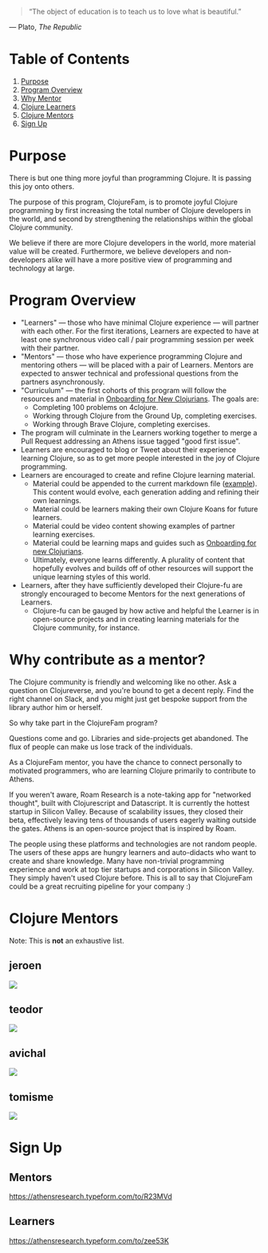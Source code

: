 > “The object of education is to teach us to love what is beautiful.”

— Plato, *The Republic*

# Table of Contents

1. [Purpose](#purpose)
1. [Program Overview](#program-overview)
1. [Why Mentor](#why-contribute-as-a-mentor)
1. [Clojure Learners](#clojure-learners)
1. [Clojure Mentors](#clojure-mentors)
1. [Sign Up](#sign-up)


# Purpose

There is but one thing more joyful than programming Clojure. It is passing this joy onto others.

The purpose of this program, ClojureFam, is to promote joyful Clojure programming by first increasing the total number of Clojure developers in the world, and second by strengthening the relationships within the global Clojure community.

We believe if there are more Clojure developers in the world, more material value will be created. Furthermore, we believe developers and non-developers alike will have a more positive view of programming and technology at large.

# Program Overview

- "Learners" — those who have minimal Clojure experience — will partner with each other. For the first iterations, Learners are expected to have at least one synchronous video call / pair programming session per week with their partner.
- "Mentors" — those who have experience programming Clojure and mentoring others — will be placed with a pair of Learners. Mentors are expected to answer technical and professional questions from the partners asynchronously.
- "Curriculum" — the first cohorts of this program will follow the resources and material in [Onboarding for New Clojurians](https://www.notion.so/Onboarding-for-New-Clojurians-b34b38f30902448cae68afffa02425c1). The goals are:
    - Completing 100 problems on 4clojure.
    - Working through Clojure from the Ground Up, completing exercises.
    - Working through Brave Clojure, completing exercises.
- The program will culminate in the Learners working together to merge a Pull Request addressing an Athens issue tagged "good first issue".
- Learners are encouraged to blog or Tweet about their experience learning Clojure, so as to get more people interested in the joy of Clojure programming.
- Learners are encouraged to create and refine Clojure learning material.
  - Material could be appended to the current markdown file ([example](https://github.com/aphyr/distsys-class)). This content would evolve, each generation adding and refining their own learnings. 
  - Material could be learners making their own Clojure Koans for future learners. 
  - Material could be video content showing examples of partner learning exercises.
  - Material could be learning maps and guides such as [Onboarding for new Clojurians](https://www.notion.so/athensresearch/Onboarding-for-New-Clojurians-b34b38f30902448cae68afffa02425c1).
  - Ultimately, everyone learns differently. A plurality of content that hopefully evolves and builds off of other resources will support the unique learning styles of this world.
- Learners, after they have sufficiently developed their Clojure-fu are strongly encouraged to become Mentors for the next generations of Learners.
    - Clojure-fu can be gauged by how active and helpful the Learner is in open-source projects and in creating learning materials for the Clojure community, for instance.

# Why contribute as a mentor?

The Clojure community is friendly and welcoming like no other. Ask a question on Clojureverse, and you're bound to get a decent reply. Find the right channel on Slack, and you might just get bespoke support from the library author him or herself.

So why take part in the ClojureFam program?

Questions come and go. Libraries and side-projects get abandoned. The flux of people can make us lose track of the individuals.

As a ClojureFam mentor, you have the chance to connect personally to motivated programmers, who are learning Clojure primarily to contribute to Athens.

If you weren't aware, Roam Research is a note-taking app for "networked thought", built with Clojurescript and Datascript. It is currently the hottest startup in Silicon Valley. Because of scalability issues, they closed their beta, effectively leaving tens of thousands of users eagerly waiting outside the gates. Athens is an open-source project that is inspired by Roam.

The people using these platforms and technologies are not random people. The users of these apps are hungry learners and auto-didacts who want to create and share knowledge. Many have non-trivial programming experience and work at top tier startups and corporations in Silicon Valley. They simply haven't used Clojure before. This is all to say that ClojureFam could be a great recruiting pipeline for your company :)

# Clojure Mentors

Note: This is **not** an exhaustive list.

## jeroen
![](https://firebasestorage.googleapis.com/v0/b/firescript-577a2.appspot.com/o/imgs%2Fapp%2Fjefftang%2F3dRv3Dr0fr.png?alt=media&token=02b2da5f-5b21-48ca-b1ba-0468c2983c4b)

## teodor
![](https://firebasestorage.googleapis.com/v0/b/firescript-577a2.appspot.com/o/imgs%2Fapp%2Fjefftang%2F6wAW-RN_rj.png?alt=media&token=70b0269e-2ecb-4153-8912-d7886394cb0e)

## avichal
![](https://firebasestorage.googleapis.com/v0/b/firescript-577a2.appspot.com/o/imgs%2Fapp%2Fjefftang%2FHmEj_WYEBg.png?alt=media&token=7c0e0780-8eee-4847-9f18-b82283d29d01)

## tomisme
![](https://firebasestorage.googleapis.com/v0/b/firescript-577a2.appspot.com/o/imgs%2Fapp%2Fjefftang%2Fabt7Y9du9S.png?alt=media&token=35f75885-7d54-429f-a176-beebb9918af2)

# Sign Up

## Mentors
https://athensresearch.typeform.com/to/R23MVd

## Learners
https://athensresearch.typeform.com/to/zee53K
